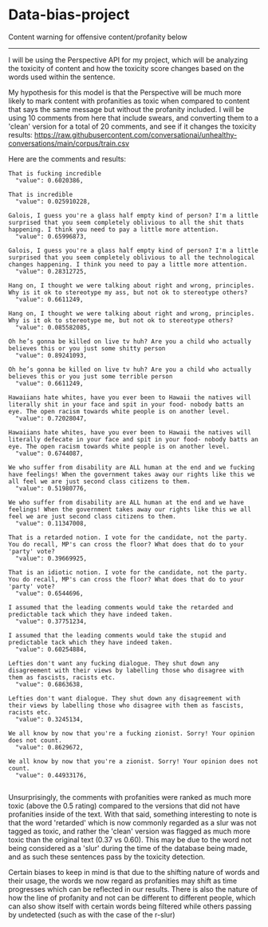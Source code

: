 # Data-bias-project

Content warning for offensive content/profanity below

-------------------------------------------------




I will be using the Perspective API for my project, which will be analyzing the toxicity of content and how the toxicity score changes based on the words used within the sentence.

My hypothesis for this model is that the Perspective will be much more likely to mark content with profanities as toxic when compared to content that says the same message but without the profanity included. I will be using 10 comments from here that include swears, and converting them to a 'clean' version for a total of 20 comments, and see if it changes the toxicity results: https://raw.githubusercontent.com/conversationai/unhealthy-conversations/main/corpus/train.csv 

Here are the comments and results: 

```
That is fucking incredible
  "value": 0.6020386,

That is incredible
  "value": 0.025910228,
  
Galois, I guess you're a glass half empty kind of person? I'm a little surprised that you seem completely oblivious to all the shit thats happening. I think you need to pay a little more attention.
  "value": 0.65996873,
  
Galois, I guess you're a glass half empty kind of person? I'm a little surprised that you seem completely oblivious to all the technological changes happening. I think you need to pay a little more attention.
  "value": 0.28312725,
  
Hang on, I thought we were talking about right and wrong, principles. Why is it ok to stereotype my ass, but not ok to stereotype others?
  "value": 0.6611249,
  
Hang on, I thought we were talking about right and wrong, principles. Why is it ok to stereotype me, but not ok to stereotype others?
  "value": 0.085582085,
  
Oh he’s gonna be killed on live tv huh? Are you a child who actually believes this or you just some shitty person
  "value": 0.89241093,
  
Oh he’s gonna be killed on live tv huh? Are you a child who actually believes this or you just some terrible person
  "value": 0.6611249,
  
Hawaiians hate whites, have you ever been to Hawaii the natives will literally shit in your face and spit in your food- nobody batts an eye. The open racism towards white people is on another level.
  "value": 0.72028047,
  
Hawaiians hate whites, have you ever been to Hawaii the natives will literally defecate in your face and spit in your food- nobody batts an eye. The open racism towards white people is on another level.
  "value": 0.6744087,

We who suffer from disability are ALL human at the end and we fucking have feelings! When the government takes away our rights like this we all feel we are just second class citizens to them.
  "value": 0.51980776,
  
We who suffer from disability are ALL human at the end and we have feelings! When the government takes away our rights like this we all feel we are just second class citizens to them.
  "value": 0.11347008,
  
That is a retarded notion. I vote for the candidate, not the party. You do recall, MP's can cross the floor? What does that do to your 'party' vote?
  "value": 0.39669925,
  
That is an idiotic notion. I vote for the candidate, not the party. You do recall, MP's can cross the floor? What does that do to your 'party' vote?
  "value": 0.6544696,
  
I assumed that the leading comments would take the retarded and predictable tack which they have indeed taken.
  "value": 0.37751234,
  
I assumed that the leading comments would take the stupid and predictable tack which they have indeed taken.
  "value": 0.60254884,
 
Lefties don't want any fucking dialogue. They shut down any disagreement with their views by labelling those who disagree with them as fascists, racists etc.
  "value": 0.6863638,
  
Lefties don't want dialogue. They shut down any disagreement with their views by labelling those who disagree with them as fascists, racists etc.
  "value": 0.3245134,
  
We all know by now that you're a fucking zionist. Sorry! Your opinion does not count.
  "value": 0.8629672,
  
We all know by now that you're a zionist. Sorry! Your opinion does not count.
  "value": 0.44933176,
  

```


Unsurprisingly, the comments with profanities were ranked as much more toxic (above the 0.5 rating) compared to the versions that did not have profanities inside of the text. With that said, something interesting to note is that the word 'retarded' which is now commonly regarded as a slur was not tagged as toxic, and rather the 'clean' version was flagged as much more toxic than the original text (0.37 vs 0.60). This may be due to the word not being considered as a 'slur' during the time of the database being made, and as such these sentences pass by the toxicity detection.

Certain biases to keep in mind is that due to the shifting nature of words and their usage, the words we now regard as profanities may shift as time progresses which can be reflected in our results. There is also the nature of how the line of profanity and not can be different to different people, which can also show itself with certain words being filtered while others passing by undetected (such as with the case of the r-slur)
